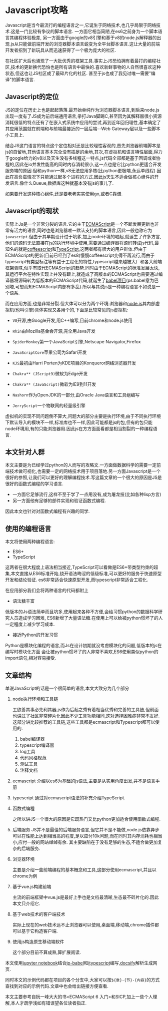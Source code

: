 # Javascript攻略

Javascript是当今最流行的编程语言之一,它诞生于网络技术,也几乎局限于网络技术.这是一门比较有争议的脚本语言.
一方面它相当简陋,在es6之前身为一个脚本语言其编程体验极差,
另一方面由于google的v8引擎和基于v8的node.js解释器的出现.js从只能做前端开发的浏览器脚本语言蜕变为全平台脚本语言.这让大量的前端开发者招到了新玩具从而迅速获得了一个极为庞大的社区.

在社区扩大后也涌现了一大批优秀的框架工具.事实上JS恐怕拥有着最打的编程社区,技术的更新换代恐怕也是所有语言中最快的.喜欢新鲜事物的人自然很喜欢这种状态,但这也让JS社区成了最碎片化的社区.
甚至于js也成了我见过唯一需要"编译"的脚本语言.

## Javascript的定位

JS的定位在历史上也是起起落落.最开始单纯作为浏览器脚本语言,到后来node.js出现一度有了JS成为前后端通用语言,拳打Java脚踢C,甚至因为其解释器很小资源消耗很低的特点还有了在嵌入式系统中应用的尝试,再到近年回归理性,基本确定了其应用范围就在前端和与前端最接近的一层后端--Web Gateway层以及一些脚本小工具上.

结合JS这门语言的特点这个定位相对还是比较理性客观的,首先浏览器前端脚本是js的自留地,其他语言基本完全没有插足的余地,其次,在虚拟机和语言特性层面,得力于google给力的v8以及天生没有多线程这一特点,js代码全部都是基于回调或者协程的,因此在io并发性能高的同时内存消耗很小,这一点也是它比python更适合开发服务端的原因.但和python一样,v8无法应用多核(比python更极端,永远单线程).因此在高负载情况下只能通过起多个进程的方式.因此js天生不适合做核心组件的开发语言.像什么Queue,数据库这种就基本没有js的事儿了.

如果要开发这种核心组件,还是要老老实实使用go,或者C靠谱.

## Javascript的现状

实际上Js是一个非常分裂的语言.它的主干[ECMAScript](https://baike.baidu.com/item/ECMAScript/1889420?fr=aladdin)是一个不断发展更新也非常有活力的语言,同时也是浏览器唯一默认支持的脚本语言,因此一般也称它为`javascript`.但由于其早期设计过于坑爹,加上node环境的崛起,就诞生了许多方言,他们的源码无法直接在js的执行环境中使用,需要通过编译器将源码转成js代码,最知名的就是[coffeescript](http://coffee-script.org/)和[TypeScript](https://www.tslang.cn/docs/home.html),这两者都有很大的用户群体.但由于ECMAScript的更新(目前已经到了es8)慢慢coffeescript变得不再流行,而由于typescript有类型标注等有益于工程化的特性,typescript越来越被大厂和各大前端框架青睐,似乎有取代ECMAScript的趋势.同时由于ECMAScript的标准发展太快,其运行平台在特性实现上并没有跟上,就造成了高版本的ECMAScript也需要通过编译器将源码转为低版本的ECMAScript代码,就诞生了[babel项目](https://www.babeljs.cn/)(ps:babel意为巴别塔,可想而知ECMAScript内部有多乱).所以与其说js是一种编程语言不如说是一个语系.

而在应用方面,也是非常分裂.但大体可以分为两个环境:浏览器和[node.js](https://nodejs.org/en/)其内部虚拟机(也叫引擎)具体实现又各用个的,下面是比较常见的js虚拟机:

+ `V8`开源,由Google开发,用C++编写,目前chrome和node.js使用

+ `Rhin`由Mozilla基金会开源,完全用Java开发

+ `SpiderMonkey`第一个JavaScript引擎,Netscape Navigator,Firefox

+ `JavaScriptCore`苹果公司为Safari开发

+ `KJS`最初由Harri Porten为KDE项目的Konqueror网络浏览器开发

+ `Chakra** (JScript9)`微软为Edge开发

+ `Chakra** (JavaScript)`微软为IE9到11开发

+ `Nashorn`作为OpenJDK的一部分,由Oracle Java语言和工具组编写

+ `JerryScript`一个物联网的轻量级引擎

虚拟机的实现不同问题倒不算大,问题大的部分主要是执行环境,由于不同执行环境下默认导入的模块不一样,标准库也不一样,因此可能都是js的包,但有的包只能node环境用,有的只能浏览器用.因此js在方方面面看都是相当割裂的一种编程语言.

## 本文针对人群

本文主要是为已经学过python的人而写的攻略文.一方面做数据科学的需要一定前端技术做可视化,也需要一定的网络技术用于项目落地.另一方面Javascript是一个很好的参照,让我们可以更好的理解编程技术.写这篇文章的一个很大的原因是JS是很好的函数式编程的学习语言.

+ 一方面它足够流行,这样不至于学了一点用没有,成为屠龙技(比如各种lisp方言)
+ 另一方面他有足够的部件实现和验证函数式编程.

因此本文也针对对函数式编程有兴趣的同学.

## 使用的编程语言

本文将使用两种编程语言:

+ ES6+
+ TypeScript

这两者在很大程度上语法相当接近,TypeScript可以看做是ES6+带类型约束的超集,本文直接从ES6标准开始,绕开语法晦涩的低级标准,可以更好的服务于快速原型开发和结论验证.
es6非常适合快速原型开发,而typescript非常适合工程化.

在应用部分我们会将两种语言的代码都附上

+ 语法糖丰富

低版本的Js语法简单而且坑多,使用起来各种不方便,会给习惯python的数据科学研究人员造成学习困难, ES6新增了大量语法糖.在使用上可以给被python惯坏了的人一定程度上减少学习成本.

+ 接近Python的开发习惯

Python是模块化编程的语言,而Js在设计初期就没考虑模块化的问题,低版本的js在编写时模块化方面 会让被python惯坏了的人非常不喜欢,ES6使用类似python的import语句,相对容易接受.

## 文章结构

单说JavaScript的话是一个很简单的语言,本文大致分为几个部分

1. node执行环境和工具链

    工欲善其事必先利其器,js作为后起之秀有着相当优秀和完善的工具链,但前面也讲过了社区非常碎片化因此不少工具功能相同,这对选择困难症非常不友好.
    这部分讲比较推荐的工具链,这些工具都是ecmascript和Typescript都可以使用的.

    1. babel编译器
    2. typescript编译器
    3. log工具
    4. 代码风格规范
    5. 测试工具
    6. 注释文档


2. ecmascript
    介绍以es6为基础的js语法,主要是从实用角度出发,并不是语言手册

3. typescript
    通过对ecmascript语法的补充介绍TypeScript.

4. 函数式编程

    之所以讲JS一个很大的原因是它既热门又比python更加适合使用函数式编程.

5. 后端服务
    JS并不是最佳的后端服务语言,但它并不是不能做,node.js依靠异步可以在性能上达到相当高的程度,足以应付10k问题,而在同时其内存消耗也相当小,应付一般的网站绰绰有余.
    其主要缺陷在于没有足够的生态,不适合做更加复杂的后端服务.

6. 浏览器环境

    主要是介绍一些前端编程的基本概念和工具,这部分使用ecmascript,并且以chrome为例

7. 基于vue.js构建前端

    主流的前端框架中vue.js是最好上手也是文档最清晰,生态最不碎片化的.因此本文只介绍它.

8. 基于web技术的客户端技术

    实际上现在的web技术远不止浏览器可以使用,桌面端,移动端,chrome插件都可以基于它构造客户端.

9. 使用js构造原生移动端软件

    这个部分目前不算成熟,算扩展阅读.

本文使用[jupyter notebook](https://jupyter.org/)结合[jp-babel](https://www.npmjs.com/package/jp-babel)和[itypescript](https://github.com/nearbydelta/itypescript)编写,[docsify](https://docsify.js.org/#/?id=docsify)解析生成网页.

同时本文的示例代码都在项目的各个分支中,大家可以按`${章}-{节}-{内容}`的方式查找到对应的示例代码.文章中也会给出链接方便查看.

本文主要参考自阮一峰大大的书<ECMAScript 6 入门>和SICP,加上一些个人理解,本人才疏学浅如有错误望各位读者指正.
